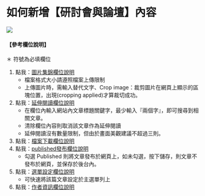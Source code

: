 # 如何新增【研討會與論壇】內容

![](/_image/manage/content-create-seminars.png)


#### 【參考欄位說明】
＊ 符號為必填欄位  
1. 點我：[圖片集錦欄位說明](3-1-1-manage-create-field?id=_4-圖片集錦：)  
    - 檔案格式大小請遵照檔案上傳限制  
    - 上傳圖片時，需輸入替代文字、Crop image：裁剪圖片在網頁上顯示的區塊位置，出現(cropping applied)才算裁切成功。  
2. 點我：[延伸閱讀欄位說明](3-1-1-manage-create-field?id=_6-延伸閱讀：提供瀏覽者更多相關資訊)
    - 在欄位內輸入網站內文章標題關鍵字，最少輸入『兩個字』，即可搜尋到相關文章。  
    - 清除欄位內容則取消該文章作為延伸閱讀   
    - 延伸閱讀沒有數量限制，但由於畫面美觀建議不超過三則。 
3. 點我：[檔案下載欄位說明](3-1-1-manage-create-field?id=_5-檔案下載)
4. 點我：[published發布欄位說明](3-1-1-manage-create-field?id=_7-published：)
    - 勾選 Published 則將文章發布於網頁上，如未勾選，按下儲存，則文章不發布於網頁，並保存於後台內。
5. 點我：[選單設定欄位說明](3-1-1-manage-create-field?id=_2-選單設定：此欄位設定可快速將該文章連結至主選單列內)
    - 可快速將該篇文章設定於主選單列上
6. 點我：[作者資訊欄位說明](3-1-1-manage-create-field?id=_3-作者資訊：可修改文章發布日期)
